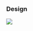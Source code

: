 ### Design
<img src = "https://github.com/Ho-mmd/DES_Project2/assets/55338823/b45980f2-e4d2-4f86-bd6f-8fd95a152abe">
